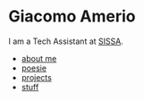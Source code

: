 # Giacomo Amerio

I am a Tech Assistant at [SISSA](https://en.wikipedia.org/wiki/International_School_for_Advanced_Studies). 

- [about me](bio.md)
- [poesie](poesie.md)
- [projects](projects.md)
- [stuff](stuff.md) 